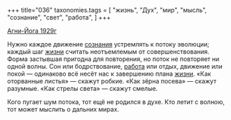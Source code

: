 +++
title="036"
taxonomies.tags = [
 "жизнь",
 "Дух",
 "мир",
 "мысль",
 "сознание",
 "свет",
 "работа",
]
+++

[Агни-Йога 1929г](/agni/1929)

Нужно каждое движение [сознания](/tags/сознание) устремлять к потоку эволюции; каждый шаг [жизни](/tags/жизнь) считать неотъемлемым от совершенствования. Форма застывшая пригодна для повторения, но поток не повторяет ни одной волны. Сон или бодрствование, [работа](/tags/работа) или отдых, движение или покой — одинаково всё несёт нас к завершению плана [жизни](/tags/жизнь). «Как оторванные листья» — скажут робкие. «Как зёрна посева» — скажут разумные. «Как стрелы света» — скажут смелые.   

Кого пугает шум потока, тот ещё не родился в духе. Кто летит с волною, тот может мыслить о дальних мирах.